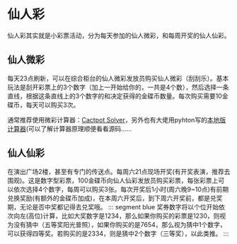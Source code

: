 # 仙人彩

仙人彩其实就是小彩票活动，分为每天参加的仙人微彩，和每周开奖的仙人仙彩。

## 仙人微彩

每天23点刷新，可以在综合柜台的仙人微彩发放员购买仙人微彩（刮刮乐）。基本玩法是刮开彩票上的3个数字（加上一开始给你的，一共是4个数），然后选择一条直线，根据这条直线上的3个数字的和决定获得的金碟币数量。每次购买需要10金碟币，每天可以购买3次。

通常推荐使用微彩计算器：[Cactpot Solver](https://ff14-cactpot.wotax.net/)，另外也有大佬用pyhton写的[本地版计算器](https://bbs.nga.cn/read.php?tid=14587834)(可以了解计算器原理顺便看看源码……

## 仙人仙彩

在演出广场2楼，甚至有专门的传送点。每周六21点现场开奖(有开奖表演，推荐去围观)。这是数字型彩票，100金碟币向仙人仙彩发放员购买彩票，每张彩票上可以依次选择4个数字，每周可以购买3张。每次开奖后1小时(周六晚9~10点)有前期兑换奖励(有额外的金碟币加成)，在本周六开奖后，到下周六开奖前，都是兑奖期，无论是否中奖都记得去兑奖哦。
::: segment blue
奖券数字将以个位开始依次向左(高位)计算，比如大奖数字是1234，那么如果你购买的彩票是1230，则视为没有猜中（五等奖阳光普照），如果你购买的是7654，那么视为猜中1个数字，可以获得四等奖。若购买的是2334，则是猜中2个数字（三等奖），以此类推。
:::
